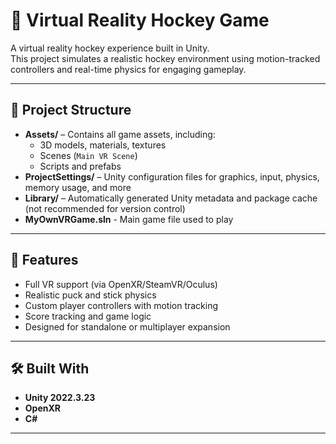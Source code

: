 # 🏒 Virtual Reality Hockey Game

A virtual reality hockey experience built in Unity.  
This project simulates a realistic hockey environment using motion-tracked controllers and real-time physics for engaging gameplay.

---

## 📁 Project Structure

- **Assets/** – Contains all game assets, including:
  - 3D models, materials, textures
  - Scenes (`Main VR Scene`)
  - Scripts and prefabs
- **ProjectSettings/** – Unity configuration files for graphics, input, physics, memory usage, and more
- **Library/** – Automatically generated Unity metadata and package cache (not recommended for version control)
- **MyOwnVRGame.sln** - Main game file used to play

---

## 🚀 Features

- Full VR support (via OpenXR/SteamVR/Oculus)
- Realistic puck and stick physics
- Custom player controllers with motion tracking
- Score tracking and game logic
- Designed for standalone or multiplayer expansion

---

## 🛠️ Built With

- **Unity 2022.3.23**
- **OpenXR** 
- **C#**

---

